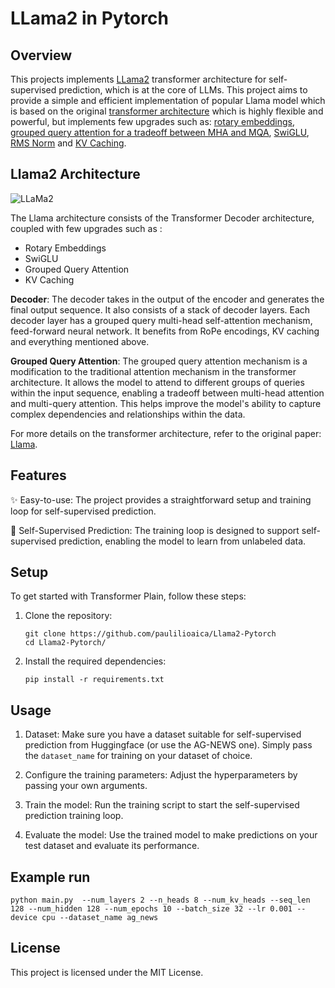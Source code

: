 ﻿# LLama2 in Pytorch

## Overview
This projects implements [LLama2](https://arxiv.org/abs/2307.09288) transformer architecture for self-supervised prediction, which is at the core of LLMs. This project aims to provide a simple and efficient implementation of popular Llama model which is based on the original [transformer architecture](https://arxiv.org/abs/1706.03762) which is highly flexible and powerful, but implements few upgrades such as: [rotary embeddings](https://arxiv.org/pdf/2104.09864.pdf), [grouped query attention for a tradeoff between MHA and MQA](https://arxiv.org/abs/2305.13245v3), [SwiGLU](https://arxiv.org/abs/2002.05202v1), [RMS Norm](https://arxiv.org/abs/1910.07467) and [KV Caching](https://arxiv.org/pdf/2211.05102.pdf).

## Llama2 Architecture

![LLaMa2 ](https://images.datacamp.com/image/upload/v1700044736/image9_02d9fcb498.png)

 The Llama architecture consists of the Transformer Decoder architecture, coupled with few upgrades such as :
 * Rotary Embeddings
 * SwiGLU
 * Grouped Query Attention
 * KV Caching


**Decoder**: The decoder takes in the output of the encoder and generates the final output sequence. It also consists of a stack of decoder layers. Each decoder layer has a grouped query multi-head self-attention mechanism, feed-forward neural network.
It benefits from RoPe encodings, KV caching and everything mentioned above.

 **Grouped Query Attention**: The grouped query attention mechanism is a modification to the traditional attention mechanism in the transformer architecture. It allows the model to attend to different groups of queries within the input sequence, enabling a tradeoff between multi-head attention and multi-query attention. This helps improve the model's ability to capture complex dependencies and relationships within the data.


For more details on the transformer architecture, refer to the original paper: [Llama](https://arxiv.org/abs/2307.09288).



## Features

✨ Easy-to-use: The project provides a straightforward setup and training loop for self-supervised prediction.


🔀 Self-Supervised Prediction: The training loop is designed to support self-supervised prediction, enabling the model to learn from unlabeled data.

## Setup

To get started with Transformer Plain, follow these steps:

1. Clone the repository:

    ```shell
    git clone https://github.com/paulilioaica/Llama2-Pytorch
    cd Llama2-Pytorch/

    ```

2. Install the required dependencies:

    ```shell
    pip install -r requirements.txt
    ```

## Usage

1. Dataset: Make sure you have a dataset suitable for self-supervised prediction from Huggingface (or use the AG-NEWS one). Simply pass the `dataset_name` for training on your dataset of choice.

2. Configure the training parameters: Adjust the hyperparameters by passing your own arguments.

3. Train the model: Run the training script to start the self-supervised prediction training loop.

4. Evaluate the model: Use the trained model to make predictions on your test dataset and evaluate its performance.

## Example run
```
python main.py  --num_layers 2 --n_heads 8 --num_kv_heads --seq_len 128 --num_hidden 128 --num_epochs 10 --batch_size 32 --lr 0.001 --device cpu --dataset_name ag_news
```

## License

This project is licensed under the MIT License. 
